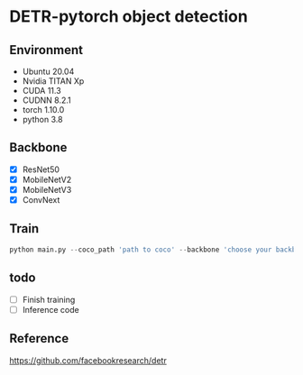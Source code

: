 # DETR-pytorch object detection 

## Environment
* Ubuntu 20.04
* Nvidia TITAN Xp
* CUDA 11.3
* CUDNN 8.2.1
* torch 1.10.0
* python 3.8

## Backbone
* [x] ResNet50
* [x] MobileNetV2
* [x] MobileNetV3
* [x] ConvNext

## Train
```python
python main.py --coco_path 'path to coco' --backbone 'choose your backbone'
```

## todo 
* [ ] Finish training 
* [ ] Inference code 

## Reference 
https://github.com/facebookresearch/detr